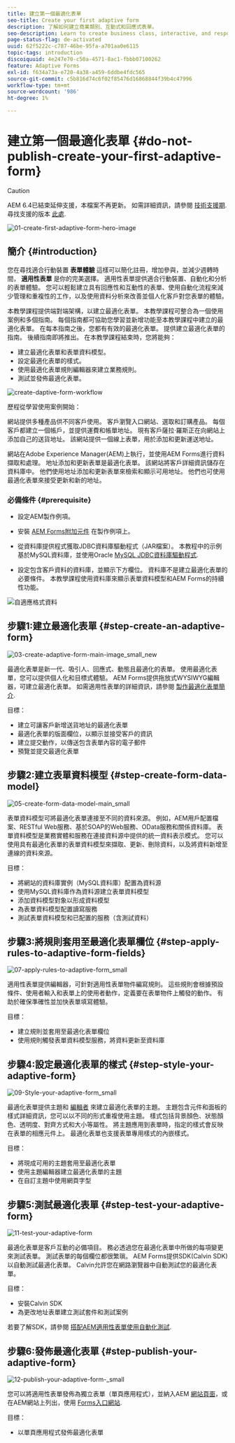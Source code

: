 ```yaml
---
title: 建立第一個最適化表單
seo-title: Create your first adaptive form
description: 了解如何建立商業類別、互動式和回應式表單。
seo-description: Learn to create business class, interactive, and responsive forms.
page-status-flag: de-activated
uuid: 62f5222c-c787-46be-95fa-a701aa0e6115
topic-tags: introduction
discoiquuid: 4e247e70-c50a-4571-8ac1-fbbb07100262
feature: Adaptive Forms
exl-id: f634a73a-e720-4a38-a459-6ddbe4fdc565
source-git-commit: c5b816d74c6f02f85476d16868844f39b4c47996
workflow-type: tm+mt
source-wordcount: '986'
ht-degree: 1%

---
```


# 建立第一個最適化表單 {#do-not-publish-create-your-first-adaptive-form}

>[!CAUTION]
>
>AEM 6.4已結束延伸支援，本檔案不再更新。 如需詳細資訊，請參閱 [技術支援期](https://helpx.adobe.com//tw/support/programs/eol-matrix.html). 尋找支援的版本 [此處](https://experienceleague.adobe.com/docs/).

![01-create-first-adaptive-form-hero-image](assets/01-create-first-adaptive-form-hero-image.png)

## 簡介 {#introduction}

您在尋找適合行動裝置 **表單體驗** 這樣可以簡化註冊，增加參與，並減少週轉時間， **適用性表單** 是你的完美選擇。 適用性表單提供適合行動裝置、自動化和分析的表單體驗。 您可以輕鬆建立具有回應性和互動性的表單、使用自動化流程來減少管理和重複性的工作，以及使用資料分析來改善並個人化客戶對您表單的體驗。

本教學課程提供端對端架構，以建立最適化表單。 本教學課程可整合為一個使用案例和多個指南。 每個指南都可協助您學習並新增功能至本教學課程中建立的最適化表單。 在每本指南之後，您都有有效的最適化表單。 提供建立最適化表單的指南。 後續指南即將推出。 在本教學課程結束時，您將能夠：

* 建立最適化表單和表單資料模型。
* 設定最適化表單的樣式。
* 使用最適化表單規則編輯器來建立業務規則。
* 測試並發佈最適化表單。

![create-daptive-form-workflow](assets/create-daptive-form-workflow.png)

歷程從學習使用案例開始：

網站提供多種產品供不同客戶使用。 客戶瀏覽入口網站、選取和訂購產品。 每個客戶都建立一個帳戶，並提供運費和帳單地址。 現有客戶薩拉·羅斯正在向網站上添加自己的送貨地址。 該網站提供一個線上表單，用於添加和更新運送地址。

網站在Adobe Experience Manager(AEM)上執行，並使用AEM Forms進行資料擷取和處理。 地址添加和更新表單是最適化表單。 該網站將客戶詳細資訊儲存在資料庫中。 他們使用地址添加和更新表單來檢索和顯示可用地址。 他們也可使用最適化表單來接受更新和新的地址。

### 必備條件 {#prerequisite}

* 設定AEM製作例項。
* 安裝 [AEM Forms附加元件](/help/forms/using/installing-configuring-aem-forms-osgi.md) 在製作例項上。
* 從資料庫提供程式獲取JDBC資料庫驅動程式（JAR檔案）。 本教程中的示例基於MySQL資料庫，並使用Oracle [MySQL JDBC資料庫驅動程式](https://dev.mysql.com/downloads/connector/j/5.1.html).

* 設定包含客戶資料的資料庫，並顯示下方欄位。 資料庫不是建立最適化表單的必要條件。 本教學課程使用資料庫來顯示表單資料模型和AEM Forms的持續性功能。

![自適應格式資料](assets/adaptiveformdata.png)

## 步驟1:建立最適化表單 {#step-create-an-adaptive-form}

![03-create-adaptive-form-main-image_small_new](assets/03-create-adaptive-form-main-image_small_new.png)

最適化表單是新一代、吸引人、回應式、動態且最適化的表單。 使用最適化表單，您可以提供個人化和目標式體驗。 AEM Forms提供拖放式WYSIWYG編輯器，可建立最適化表單。 如需適用性表單的詳細資訊，請參閱 [製作最適化表單簡介](/help/forms/using/introduction-forms-authoring.md).

目標：

* 建立可讓客戶新增送貨地址的最適化表單
* 最適化表單的版面欄位，以顯示並接受客戶的資訊
* 建立提交動作，以傳送包含表單內容的電子郵件
* 預覽並提交最適化表單

[ ](create-adaptive-form.md)

## 步驟2:建立表單資料模型 {#step-create-form-data-model}

![05-create-form-data-model-main_small](assets/05-create-form-data-model-main_small.png)

表單資料模型可將最適化表單連接至不同的資料來源。 例如，AEM用戶配置檔案、RESTful Web服務、基於SOAP的Web服務、OData服務和關係資料庫。 表單資料模型是業務實體和服務在連接資料源中提供的統一資料表示模式。 您可以使用具有最適化表單的表單資料模型來擷取、更新、刪除資料，以及將資料新增至連線的資料來源。

目標：

* 將網站的資料庫實例（MySQL資料庫）配置為資料源
* 使用MySQL資料庫作為資料源建立表單資料模型
* 添加資料模型對象以形成資料模型
* 為表單資料模型配置讀寫服務
* 測試表單資料模型和已配置的服務（含測試資料）

[ ](create-form-data-model.md)

## 步驟3:將規則套用至最適化表單欄位 {#step-apply-rules-to-adaptive-form-fields}

![07-apply-rules-to-adaptive-form_small](assets/07-apply-rules-to-adaptive-form_small.png)

適用性表單提供編輯器，可針對適用性表單物件編寫規則。 這些規則會根據預設條件、使用者輸入和表單上的使用者動作，定義要在表單物件上觸發的動作。 有助於確保準確性並加快表單填寫體驗。

目標：

* 建立規則並套用至最適化表單欄位
* 使用規則觸發表單資料模型服務，將資料更新至資料庫

## 步驟4:設定最適化表單的樣式 {#step-style-your-adaptive-form}

![09-Style-your-adaptive-form_small](assets/09-Style-your-adaptive-form_small.png)

最適化表單提供主題和 [編輯者](/help/forms/using/themes.md) 來建立最適化表單的主題。 主題包含元件和面板的樣式詳細資訊，您可以以不同的形式重複使用主題。 樣式包括背景顏色、狀態顏色、透明度、對齊方式和大小等屬性。 將主題應用到表單時，指定的樣式會反映在表單的相應元件上。 最適化表單也支援表單專用樣式的內嵌樣式。

目標：

* 將現成可用的主題套用至最適化表單
* 使用主題編輯器建立最適化表單的主題
* 在自訂主題中使用網頁字型

[ ](style-your-adaptive-form.md)

## 步驟5:測試最適化表單 {#step-test-your-adaptive-form}

![11-test-your-adaptive-form](assets/11-test-your-adaptive-form.png)

最適化表單是客戶互動的必備項目。 務必透過您在最適化表單中所做的每項變更來測試表單。 測試表單的每個欄位都很繁瑣。 AEM Forms提供SDK(Calvin SDK)以自動測試最適化表單。 Calvin允許您在網路瀏覽器中自動測試您的最適化表單。

目標：

* 安裝Calvin SDK
* 為更改地址表單建立測試套件和測試案例

若要了解SDK，請參閱 [搭配AEM適用性表單使用自動化測試](/help/forms/using/calvin.md).

## 步驟6:發佈最適化表單 {#step-publish-your-adaptive-form}

![12-publish-your-adaptive-form-_small](assets/12-publish-your-adaptive-form-_small.png)

您可以將適用性表單發佈為獨立表單（單頁應用程式），並納入AEM [網站頁面](/help/forms/using/embed-adaptive-form-aem-sites.md)，或在AEM網站上列出，使用 [Forms入口網站](/help/forms/using/introduction-publishing-forms.md).

目標：

* 以單頁應用程式發佈最適化表單
